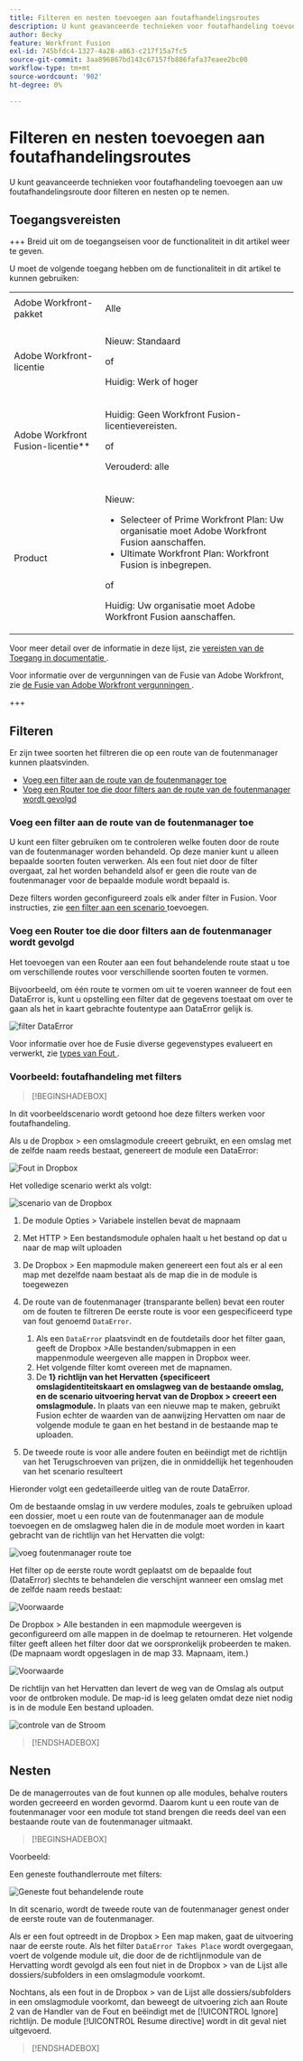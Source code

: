 ```yaml
---
title: Filteren en nesten toevoegen aan foutafhandelingsroutes
description: U kunt geavanceerde technieken voor foutafhandeling toevoegen aan uw foutafhandelingsroute door filteren en nesten op te nemen.
author: Becky
feature: Workfront Fusion
exl-id: 745bfdc4-1327-4a28-a863-c217f15a7fc5
source-git-commit: 3aa896867bd143c67157fb886fafa37eaee2bc00
workflow-type: tm+mt
source-wordcount: '902'
ht-degree: 0%

---
```


# Filteren en nesten toevoegen aan foutafhandelingsroutes

U kunt geavanceerde technieken voor foutafhandeling toevoegen aan uw foutafhandelingsroute door filteren en nesten op te nemen.

## Toegangsvereisten

+++ Breid uit om de toegangseisen voor de functionaliteit in dit artikel weer te geven.

U moet de volgende toegang hebben om de functionaliteit in dit artikel te kunnen gebruiken:

<table style="table-layout:auto">
 <col> 
 <col> 
 <tbody> 
  <tr> 
   <td role="rowheader">Adobe Workfront-pakket 
   <td> <p>Alle</p> </td> 
  </tr> 
  <tr data-mc-conditions=""> 
   <td role="rowheader">Adobe Workfront-licentie</td> 
   <td> <p>Nieuw: Standaard</p><p>of</p><p>Huidig: Werk of hoger</p> </td> 
  </tr> 
  <tr> 
   <td role="rowheader">Adobe Workfront Fusion-licentie**</td> 
   <td>
   <p>Huidig: Geen Workfront Fusion-licentievereisten.</p>
   <p>of</p>
   <p>Verouderd: alle </p>
   </td> 
  </tr> 
  <tr> 
   <td role="rowheader">Product</td> 
   <td>
   <p>Nieuw:</p> <ul><li>Selecteer of Prime Workfront Plan: Uw organisatie moet Adobe Workfront Fusion aanschaffen.</li><li>Ultimate Workfront Plan: Workfront Fusion is inbegrepen.</li></ul>
   <p>of</p>
   <p>Huidig: Uw organisatie moet Adobe Workfront Fusion aanschaffen.</p>
   </td> 
  </tr>
 </tbody> 
</table>

Voor meer detail over de informatie in deze lijst, zie [ vereisten van de Toegang in documentatie ](/help/workfront-fusion/references/licenses-and-roles/access-level-requirements-in-documentation.md).

Voor informatie over de vergunningen van de Fusie van Adobe Workfront, zie [ de Fusie van Adobe Workfront vergunningen ](/help/workfront-fusion/set-up-and-manage-workfront-fusion/licensing-operations-overview/license-automation-vs-integration.md).

+++

## Filteren

Er zijn twee soorten het filtreren die op een route van de foutenmanager kunnen plaatsvinden.

* [Voeg een filter aan de route van de foutenmanager toe](#add-a-filter-to-the-error-handler-route)
* [Voeg een Router toe die door filters aan de route van de foutenmanager wordt gevolgd](#add-a-router-followed-by-filters-to-the-error-handler)

### Voeg een filter aan de route van de foutenmanager toe

U kunt een filter gebruiken om te controleren welke fouten door de route van de foutenmanager worden behandeld. Op deze manier kunt u alleen bepaalde soorten fouten verwerken. Als een fout niet door de filter overgaat, zal het worden behandeld alsof er geen die route van de foutenmanager voor de bepaalde module wordt bepaald is.

Deze filters worden geconfigureerd zoals elk ander filter in Fusion. Voor instructies, zie [ een filter aan een scenario ](/help/workfront-fusion/create-scenarios/add-modules/add-a-filter-to-a-scenario.md) toevoegen.

### Voeg een Router toe die door filters aan de foutenmanager wordt gevolgd

Het toevoegen van een Router aan een fout behandelende route staat u toe om verschillende routes voor verschillende soorten fouten te vormen.

Bijvoorbeeld, om één route te vormen om uit te voeren wanneer de fout een DataError is, kunt u opstelling een filter dat de gegevens toestaat om over te gaan als het in kaart gebrachte foutentype aan DataError gelijk is.

![ filter DataError ](assets/filter-dataerror.png)

Voor informatie over hoe de Fusie diverse gegevenstypes evalueert en verwerkt, zie [ types van Fout ](/help/workfront-fusion/references/errors/error-processing.md).

### Voorbeeld: foutafhandeling met filters

>[!BEGINSHADEBOX]

In dit voorbeeldscenario wordt getoond hoe deze filters werken voor foutafhandeling.

Als u de Dropbox > een omslagmodule creeert gebruikt, en een omslag met de zelfde naam reeds bestaat, genereert de module een DataError:

![ Fout in Dropbox ](assets/dropbox.png)

Het volledige scenario werkt als volgt:

![ scenario van de Dropbox ](assets/dropbox-scenario.png)

1. De module Opties > Variabele instellen bevat de mapnaam
1. Met HTTP > Een bestandsmodule ophalen haalt u het bestand op dat u naar de map wilt uploaden
1. De Dropbox > Een mapmodule maken genereert een fout als er al een map met dezelfde naam bestaat als de map die in de module is toegewezen
1. De route van de foutenmanager (transparante bellen) bevat een router om de fouten te filtreren
De eerste route is voor een gespecificeerd type van fout genoemd `DataError`.

   1. Als een `DataError` plaatsvindt en de foutdetails door het filter gaan, geeft de Dropbox >Alle bestanden/submappen in een mappenmodule weergeven alle mappen in Dropbox weer.
   1. Het volgende filter komt overeen met de mapnamen.
   1. De **1} richtlijn van het Hervatten {specificeert omslagidentiteitskaart en omslagweg van de bestaande omslag, en de scenario uitvoering hervat van de Dropbox > creeert een omslagmodule.** In plaats van een nieuwe map te maken, gebruikt Fusion echter de waarden van de aanwijzing Hervatten om naar de volgende module te gaan en het bestand in de bestaande map te uploaden.

1. De tweede route is voor alle andere fouten en beëindigt met de richtlijn van het Terugschroeven van prijzen, die in onmiddellijk het tegenhouden van het scenario resulteert

Hieronder volgt een gedetailleerde uitleg van de route DataError.

Om de bestaande omslag in uw verdere modules, zoals te gebruiken upload een dossier, moet u een route van de foutenmanager aan de module toevoegen en de omslagweg halen die in de module moet worden in kaart gebracht van de richtlijn van het Hervatten die volgt:

![ voeg foutenmanager route ](assets/add-error-handler-route.png) toe

Het filter op de eerste route wordt geplaatst om de bepaalde fout (DataError) slechts te behandelen die verschijnt wanneer een omslag met de zelfde naam reeds bestaat:

![ Voorwaarde ](assets/condition.png)

De Dropbox > Alle bestanden in een mapmodule weergeven is geconfigureerd om alle mappen in de doelmap te retourneren. Het volgende filter geeft alleen het filter door dat we oorspronkelijk probeerden te maken. (De mapnaam wordt opgeslagen in de map 33. Mapnaam, item.)

![ Voorwaarde ](assets/condition2.png)

De richtlijn van het Hervatten dan levert de weg van de Omslag als output voor de ontbroken module. De map-id is leeg gelaten omdat deze niet nodig is in de module Een bestand uploaden.

![ controle van de Stroom ](assets/flow-control.png)

>[!ENDSHADEBOX]

## Nesten

De de managerroutes van de fout kunnen op alle modules, behalve routers worden gecreeerd en worden gevormd. Daarom kunt u een route van de foutenmanager voor een module tot stand brengen die reeds deel van een bestaande route van de foutenmanager uitmaakt.

>[!BEGINSHADEBOX]

Voorbeeld:

Een geneste fouthandlerroute met filters:

![ Geneste fout behandelende route ](assets/nested-error-handling-route.png)

In dit scenario, wordt de tweede route van de foutenmanager genest onder de eerste route van de foutenmanager.

Als er een fout optreedt in de Dropbox > Een map maken, gaat de uitvoering naar de eerste route. Als het filter `DataError Takes Place` wordt overgegaan, voert de volgende module uit, die door de de richtlijnmodule van de Hervatting wordt gevolgd als een fout niet in de Dropbox > van de Lijst alle dossiers/subfolders in een omslagmodule voorkomt.

Nochtans, als een fout in de Dropbox > van de Lijst alle dossiers/subfolders in een omslagmodule voorkomt, dan beweegt de uitvoering zich aan Route 2 van de Handler van de Fout en beëindigt met de [!UICONTROL Ignore] richtlijn. De module [!UICONTROL Resume directive] wordt in dit geval niet uitgevoerd.

>[!ENDSHADEBOX]
